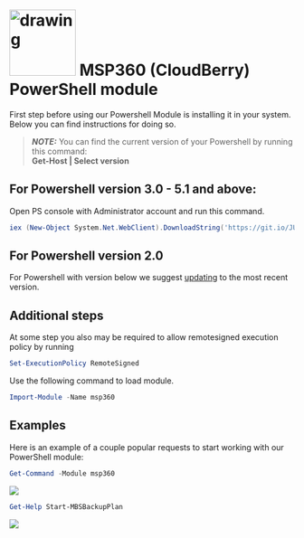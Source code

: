 # <img src="https://www.msp360.com/new/img/logos/cbl/CloudBerry-Lab-is-now-MSP360-light-bg-117-40.png" alt="drawing" width="117"/> MSP360 (CloudBerry) PowerShell module

First step before using our Powershell Module is installing it in your system. Below you can find instructions for doing so.  

> **_NOTE:_** You can find the current version of your Powershell by running this command:<br />
> **Get-Host | Select version**

## For Powershell version 3.0 - 5.1 and above: 

Open PS console with Administrator account and run this command.
```powershell
iex (New-Object System.Net.WebClient).DownloadString('https://git.io/JUSAA')
```

## For Powershell version 2.0

For Powershell with version below we suggest [updating](https://docs.microsoft.com/en-us/powershell/scripting/install/installing-windows-powershell?view=powershell-6) to the most recent version. 

## Additional steps


At some step you also may be required to allow remotesigned execution policy by running 

```powershell
Set-ExecutionPolicy RemoteSigned
```

Use the following command to load module.

```powershell
Import-Module -Name msp360
```

## Examples

Here is an example of a couple popular requests to start working with our PowerShell module:

```powershell
Get-Command -Module msp360
```

![](https://kb.msp360.com/content/images/6db1cd2e-5de3-4bd1-b3b2-1aa69be0d0a9.PNG)

```powershell
Get-Help Start-MBSBackupPlan
```

![](https://kb.msp360.com/content/images/e8d1e88d-146e-41fe-b3a7-68d6deeb0270.png)

